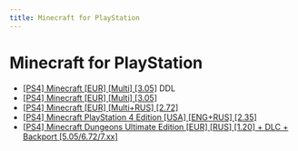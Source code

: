 ```yaml
---
title: Minecraft for PlayStation
---
```


# Minecraft for PlayStation

* [[PS4] Minecraft [EUR] [Multi] [3.05]](https://dlpsgame.com/minecraft-playstation-4-edition-ps4-download-free/) DDL
* [[PS4] Minecraft [EUR] [Multi] [3.05]](https://rutracker.org/forum/viewtopic.php?t=6559729)
* [[PS4] Minecraft [EUR] [Multi+RUS] [2.72]](https://rutracker.org/forum/viewtopic.php?t=6460525)
* [[PS4] Minecraft PlayStation 4 Edition [USA] [ENG+RUS] [2.35]](https://rutracker.org/forum/viewtopic.php?t=6250015)
* [[PS4] Minecraft Dungeons Ultimate Edition [EUR] [RUS] [1.20] + DLC + Backport [5.05/6.72/7.xx]](https://rutracker.org/forum/viewtopic.php?t=6155470)
